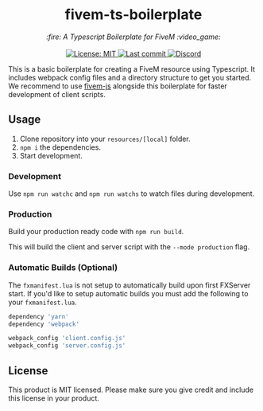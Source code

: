 <h1 align="center">fivem-ts-boilerplate</h1>

<p align="center">
  <i>:fire: A Typescript Boilerplate for FiveM :video_game:</i>
  <br>
  <br>
  <a href="https://github.com/d0p3t/fivem-ts-boilerplate/blob/master/LICENSE">
    <img src="https://img.shields.io/badge/License-MIT-blue.svg?style=flat" alt="License: MIT">
  </a>
  <a href="https://github.com/d0p3t/fivem-ts-boilerplate/commits/master">
    <img src="https://img.shields.io/github/last-commit/d0p3t/fivem-ts-boilerplate.svg?style=flat" alt="Last commit">
  </a>
  <a href="https://discord.d0p3t.nl">
    <img src="https://img.shields.io/discord/330910293934997504?label=Discord" alt="Discord">
  </a>
</p>

This is a basic boilerplate for creating a FiveM resource using Typescript. It
includes webpack config files and a directory structure to get you started. We
recommend to use [fivem-js](https://github.com/d0p3t/fivem-js) alongside this
boilerplate for faster development of client scripts.

## Usage

1. Clone repository into your `resources/[local]` folder.
2. `npm i` the dependencies.
3. Start development.

### Development

Use `npm run watchc` and `npm run watchs` to watch files during development.

### Production

Build your production ready code with `npm run build`.

This will build the client and server script with the `--mode production` flag.

### Automatic Builds (Optional)

The `fxmanifest.lua` is not setup to automatically build upon first FXServer
start. If you'd like to setup automatic builds you must add the following to
your `fxmanifest.lua`.

```lua
dependency 'yarn'
dependency 'webpack'

webpack_config 'client.config.js'
webpack_config 'server.config.js'
```

## License

This product is MIT licensed. Please make sure you give credit and include this
license in your product.
